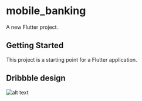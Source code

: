 # mobile_banking

A new Flutter project.

## Getting Started

This project is a starting point for a Flutter application.

## Dribbble design 

![alt text](https://cdn.dribbble.com/users/5592438/screenshots/16263924/media/b15dc68577dfbcab4b481262a4dc1a0d.jpg)
